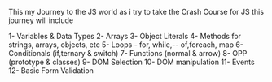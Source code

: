 This my Journey to the JS world as i try to take the Crash Course for JS this journey will include 

1- Variables & Data Types
2- Arrays
3- Object Literals
4- Methods for strings, arrays, objects, etc
5- Loops - for, while,-- of,foreach, map
6- Conditionals (if,ternary & switch)
7- Functions (normal & arrow)
8- OPP (prototype & classes)
9- DOM Selection
10- DOM manipulation
11- Events
12- Basic Form Validation